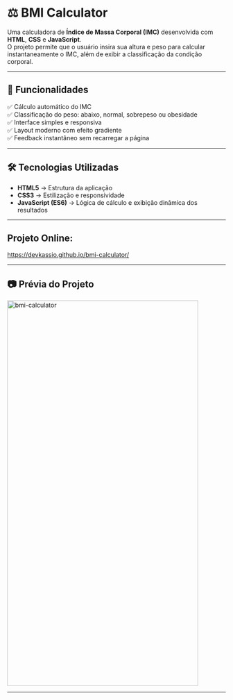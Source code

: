 # ⚖️ BMI Calculator  

Uma calculadora de **Índice de Massa Corporal (IMC)** desenvolvida com **HTML**, **CSS** e **JavaScript**.  
O projeto permite que o usuário insira sua altura e peso para calcular instantaneamente o IMC, além de exibir a classificação da condição corporal.  

---

## 🚀 Funcionalidades  
✅ Cálculo automático do IMC  
✅ Classificação do peso: abaixo, normal, sobrepeso ou obesidade  
✅ Interface simples e responsiva  
✅ Layout moderno com efeito gradiente  
✅ Feedback instantâneo sem recarregar a página  

---

## 🛠 Tecnologias Utilizadas  
- **HTML5** → Estrutura da aplicação  
- **CSS3** → Estilização e responsividade  
- **JavaScript (ES6)** → Lógica de cálculo e exibição dinâmica dos resultados  

---
## Projeto Online:  
https://devkassio.github.io/bmi-calculator/

---

## 📷 Prévia do Projeto  

 <img width="440" height="888" alt="bmi-calculator" src="https://github.com/user-attachments/assets/78d65af4-2ace-446e-bbb3-50c7bd7e4916" />


---
